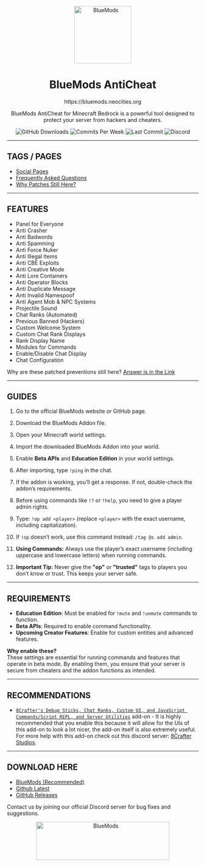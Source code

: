 <p align="center">
  <img src="https://bluemods.neocities.org/p/ic_blue.png" alt="BlueMods" width="150" height="150">
</p>
<h1 align="center">BlueMods AntiCheat</h1>
<p align="center">https://bluemods.neocities.org</p>
<p align="center">
  BlueMods AntiCheat for Minecraft Bedrock is a powerful tool designed to protect your server from hackers and cheaters.
</p>
<p align="center">
  <img src="https://img.shields.io/github/downloads/BlueModsYT/BlueMods-AntiCheat/total?style=for-the-badge" alt="GitHub Downloads">
  <img src="https://img.shields.io/github/commit-activity/m/BlueModsYT/BlueMods-AntiCheat?style=for-the-badge" alt="Commits Per Week">
  <img src="https://img.shields.io/github/last-commit/BlueModsYT/BlueMods-AntiCheat?style=for-the-badge" alt="Last Commit">
  <img src="https://img.shields.io/discord/913049851531522078?style=for-the-badge&label=Discord&color=0000ff&link=https%3A%2F%2Fdiscord.gg%2Fbluemods-anticheat-913049851531522078" alt="Discord">
</p>

---

## **TAGS / PAGES**
- [Social Pages](.docs/socials.md)
- [Frequently Asked Questions](./docs/faq.md)
- [Why Patches Still Here?](./docs/patched.md)


---

## **FEATURES**
- Panel for Everyone
- Anti Crasher
- Anti Badwords
- Anti Spamming
- Anti Force Nuker
- Anti Illegal Items
- Anti CBE Exploits
- Anti Creative Mode
- Anti Lore Containers
- Anti Operator Blocks
- Anti Duplicate Message
- Anti Invalid Namespoof
- Anti Agent Mob & NPC Systems
- Projectile Sound
- Chat Ranks (Automated)
- Previous Banned (Hackers)
- Custom Welcome System
- Custom Chat Rank Displays
- Rank Display Name
- Modules for Commands
- Enable/Disable Chat Display
- Chat Configuration

Why are these patched preventions still here? [Answer is in the Link](./docs/patches.md)

--- 

## **GUIDES**
1. Go to the official BlueMods website or GitHub page.
2. Download the BlueMods Addon file.
3. Open your Minecraft world settings.
4. Import the downloaded BlueMods Addon into your world.
5. Enable **Beta APIs** and **Education Edition** in your world settings.
6. After importing, type `!ping` in the chat.
7. If the addon is working, you’ll get a response. If not, double-check the addon’s requirements.

1. Before using commands like `!?` or `!help`, you need to give a player admin rights.
2. Type: `!op add <player>` (replace `<player>` with the exact username, including capitalization).
3. If `!op` doesn’t work, use this command instead: `/tag @s add admin`.
4. **Using Commands:** Always use the player’s exact username (including uppercase and lowercase letters) when running commands.
5. **Important Tip:** Never give the **"op"** or **"trusted"** tags to players you don’t know or trust. This keeps your server safe.

---

## **REQUIREMENTS**
- **Education Edition**: Must be enabled for `!mute` and `!unmute` commands to function.
- **Beta APIs**: Required to enable command functionality.
- **Upcoming Creator Features**: Enable for custom entities and advanced features.

**Why enable these?**  
These settings are essential for running commands and features that operate in beta mode. By enabling them, you ensure that your server is secure from cheaters and the addon functions as intended.

---

## **RECOMMENDATIONS**
- [`8Crafter's Debug Sticks, Chat Ranks, Custom UI, and JavaScript Commands/Script REPL, and Server Utilities`](https://modbay.org/mods/1240-8crafters-debug-sticks.html) add-on - It is highly recommended that you enable this because it will allow for the UIs of this add-on to look a lot nicer, the add-on itself is also extremely useful. For more help with this add-on check out this discord server: [8Crafter Studios](https://discord.gg/jrCTeHGuhx).

---

## **DOWNLOAD HERE**
- [BlueMods (Recommended)](https://bluemods.neocities.org)
- [Github Latest](../..//releases/latest)
- [GitHub Releases](../../releases)

Contact us by joining our official Discord server for bug fixes and suggestions.
<p align="center">
  <img src="https://github.com/user-attachments/assets/da292086-bee4-4210-9b91-5ad6c451a052" alt="BlueMods" width="350" height="100">
</p>
